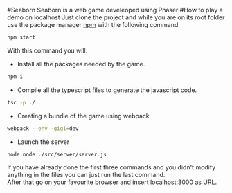 #Seaborn
Seaborn is a web game develeoped using Phaser
#How to play a demo on localhost
Just clone the project and while you are on its root folder use the package manager [npm](https://www.npmjs.com/)
with the following command.
```bash
npm start
```
With this command you will:
* Install all the packages needed by the game.
```bash
npm i
```
* Compile all the typescript files to generate the javascript code.
```bash
tsc -p ./
```
* Creating a bundle of the game using webpack
```bash
webpack --env -gigi=dev
```
* Launch the server
```bash
node node ./src/server/server.js
```

If you have already done the first three commands and you didn't modify anything in the files you can just 
run the last command. </br>
After that go on your favourite browser and insert localhost:3000 as URL.
